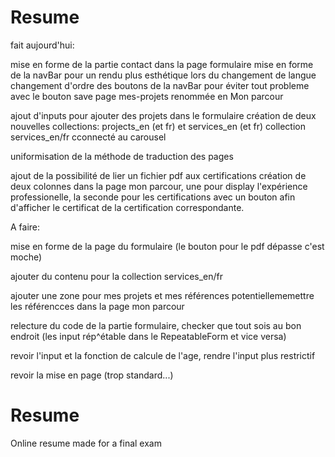 # Resume
fait aujourd'hui:

mise en forme de la partie contact dans la page formulaire
mise en forme de la navBar pour un rendu plus esthétique lors du changement de langue
changement d'ordre des boutons de la navBar pour éviter tout probleme avec le bouton save
page mes-projets renommée en Mon parcour

ajout d'inputs pour ajouter des projets dans le formulaire
création de deux nouvelles collections: projects_en (et fr) et services_en (et fr)
collection services_en/fr cconnecté au carousel

uniformisation de la méthode de traduction des pages

ajout de la possibilité de lier un fichier pdf aux certifications
création de deux colonnes dans la page mon parcour, une pour display l'expérience professionelle, la seconde pour les certifications avec un bouton afin d'afficher le certificat de la certification correspondante.



A faire:

mise en forme de la page du formulaire (le bouton pour le pdf dépasse c'est moche)

ajouter du contenu pour la collection services_en/fr

ajouter une zone pour mes projets et mes références
potentiellememettre les référencces dans la page mon parcour

relecture du code de la partie formulaire, checker que tout sois au bon endroit (les input rép^étable dans le RepeatableForm et vice versa)

revoir l'input et la fonction de calcule de l'age, rendre l'input plus restrictif

revoir la mise en page (trop standard...)
# Resume
Online resume made for a final exam
